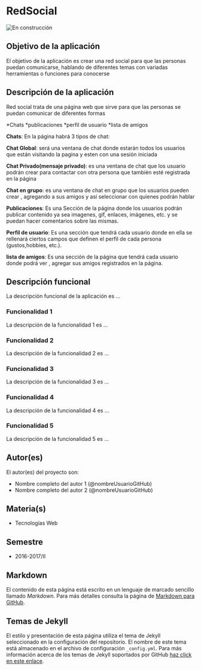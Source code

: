 # RedSocial

![En construcción](https://upload.wikimedia.org/wikipedia/commons/e/ef/En_construccion.jpg)

## Objetivo de la aplicación
El objetivo de la aplicación es crear una red social para que las personas puedan  comunicarse, hablando de diferentes temas con variadas herramientas o funciones para conocerse

## Descripción de la aplicación

Red social trata de una página web que sirve para que las personas se puedan comunicar de diferentes formas
 
*Chats
*publicaciones
*perfil de usuario
*lista de amigos


**Chats**: En la página habrá 3 tipos de chat:

**Chat Global**: será una ventana de chat donde estarán todos los usuarios que están visitando la pagina  y esten con una sesión iniciada

**Chat Privado(mensaje privado)**: es una ventana de chat que los usuario podrán crear para contactar con otra persona que también esté registrada en la página

**Chat en grupo**: es una ventana de chat en grupo que los usuarios pueden crear , agregando a sus amigos y así seleccionar con quienes podrán hablar

**Publicaciones**: Es una Sección de la página  donde los usuarios podrán publicar contenido ya sea imagenes, gif, enlaces, imágenes, etc. y se puedan hacer comentarios sobre las mismas.

**Perfil de usuario**: Es una sección que tendrá cada usuario donde en ella se rellenará ciertos campos que definen el perfil de cada persona (gustos,hobbies, etc.).

**lista de amigos**: Es una sección de la página que tendrá cada usuario donde podrá ver , agregar sus amigos registrados en la página.


## Descripción funcional
La descripción funcional de la aplicación es ...

### Funcionalidad 1
La descripción de la funcionalidad 1 es ...

### Funcionalidad 2
La descripción de la funcionalidad 2 es ...

### Funcionalidad 3
La descripción de la funcionalidad 3 es ...

### Funcionalidad 4
La descripción de la funcionalidad 4 es ...

### Funcionalidad 5
La descripción de la funcionalidad 5 es ...

## Autor(es)
El autor(es) del proyecto son:
- Nombre completo del autor 1 (@nombreUsuarioGitHub)
- Nombre completo del autor 2 (@nombreUsuarioGitHub)

## Materia(s)
- Tecnologías Web

## Semestre
- 2016-2017/II

## Markdown
El contenido de esta página está escrito en un lenguaje de marcado sencillo llamado *Markdown*. Para más detalles consulta la página de [Markdown para GitHub](https://guides.github.com/features/mastering-markdown/).

## Temas de Jekyll
El estilo y presentación de esta página utiliza el tema de Jekyll seleccionado en la configuración del repositorio. El nombre de este tema está almacenado en el archivo de configuración `_config.yml`. Para más información acerca de los temas de Jekyll soportados por GitHub [haz click en este enlace](https://pages.github.com/themes/).
